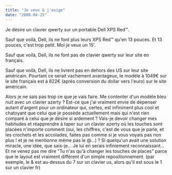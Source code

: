 ```yaml
---
title: "Je veux & j'exige"
date: "2008-04-25"
---
```


Je désire un clavier qwerty sur un portable Dell XPS Red™.

Sauf que voilà, Dell, ils ne font plus leurs XPS Red™ qu'en 13 pouces. Et 13 pouces, c'est trop petit. Moi je veux un 15'.

Sauf que voilà, Dell, ils ne font pas de clavier qwerty sur leur site en français.

Sauf que voilà, Dell, ils ne livrent pas en dehors des US sur leur site américain. Pourtant ce serait vachement avantageux, le modèle à 1049€ sur le site français est à 822€ (après conversion du dollar vers l'euro) sur le site américain.

Alors je ne sais pas trop ce que je vais faire. Me contenter d'un modèle bleu nuit avec un clavier azerty ? Est-ce que j'ai vraiment envie de dépenser autant d'argent pour un ordinateur qui, certes, est infiniment plus cool et chatoyant que celui que je possède actuellement mais qui n'est rien comparé à celui que je désire si ardement ? Vais-je devoir changer mes habitudes et réapprendre à taper sur un clavier azerty où les touches sont placées n'importe comment (oui, les chiffres, c'est de vous que je parle, et les crochets et les accolades, faites pas comme si je vous voyais pas non plus ! et je ne mentionne même pas le @...) ? Si quelqu'un avait une solution miracle, une idée, que sais-je... Je lui en serais infiniement reconnaissant... Et ne venez pas me dire "Tu n'as qu'à changer les touches de places" parce que le layout est vraiment différent d'un simple repositionnement. (par exemple, le & est au-dessus du 7 sur un clavier us, alors qu'il est sous le 1 sur un clavier fr)
